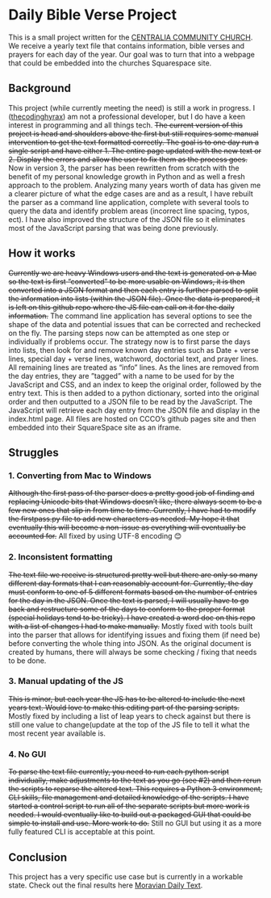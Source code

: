# Daily Bible Verse Project

This is a small project written for the [CENTRALIA COMMUNITY CHURCH](https://cccog.com). We receive a yearly text file that contains information, bible verses and prayers for each day of the year. Our goal was to turn that into a webpage that could be embedded into the churches Squarespace site.

## Background

This project (while currently meeting the need) is still a work in progress. I ([thecodinghyrax](https://github.com/thecodinghyrax)) am not a professional developer, but I do have a keen interest in programming and all things tech. ~~The current version of this project is head and shoulders above the first but still requires some manual intervention to get the text formatted correctly. The goal is to one day run a single script and have either 1. The entire page updated with the new text or 2. Display the errors and allow the user to fix them as the process goes.~~
Now in version 3, the parser has been rewritten from scratch with the benefit of my personal knowledge growth in Python and as well a fresh approach to the problem. Analyzing many years worth of data has given me a clearer picture of what the edge cases are and as a result, I have rebuilt the parser as a command line application, complete with several tools to query the data and identify problem areas (incorrect line spacing, typos, ect). I have also improved the structure of the JSON file so it eliminates most of the JavaScript parsing that was being done previously. 

## How it works
~~Currently we are heavy Windows users and the text is generated on a Mac so the text is first “converted” to be more usable on Windows, it is then converted into a JSON format and then each entry is further parsed to split the information into lists (within the JSON file). Once the data is prepared, it is left on this github repo where the JS file can call on it for the daily information.~~ The command line application has several options to see the shape of the data and potential issues that can be corrected and rechecked on the fly. The parsing steps now can be attempted as one step or individually if problems occur. The strategy now is to first parse the days into lists, then look for and remove known day entries such as Date + verse lines, special day + verse lines, watchword, doctorial text, and prayer lines. All remaining lines are treated as “info” lines. As the lines are removed from the day entries, they are ”tagged” with a name to be used for by the JavaScript and CSS, and an index to keep the original order, followed by the entry text. This is then added to a python dictionary, sorted into the original order and then outputted to a JSON file to be read by the JavaScript. The JavaScript will retrieve each day entry from the JSON file and display in the index.html page. All files are hosted on CCCO’s github pages site and then embedded into their SquareSpace site as an iframe.   

## Struggles

### 1.	Converting from Mac to Windows
~~Although the first pass of the parser does a pretty good job of finding and replacing Unicode bits that Windows doesn’t like, there always seem to be a few new ones that slip in from time to time. Currently, I have had to modify the firstpass.py file to add new characters as needed. My hope it that eventually this will become a non-issue as everything will eventually be accounted for.~~ All fixed by using UTF-8 encoding 😊

### 2.	Inconsistent formatting

~~The text file we receive is structured pretty well but there are only so many different day formats that I can reasonably account for. Currently, the day must conform to one of 5 different formats based on the number of entries for the day in the JSON. Once the text is parsed, I will usually have to go back and restructure some of the days to conform to the proper format (special holidays tend to be tricky).  I have created a word doc on this repo with a list of changes I had to make manually.~~ Mostly fixed with tools built into the parser that allows for identifying issues and fixing them (if need be) before converting the whole thing into JSON. As the original document is created by humans, there will always be some checking / fixing that needs to be done. 

### 3.	Manual updating of the JS

~~This is minor, but each year the JS has to be altered to include the next years text. Would love to make this editing part of the parsing scripts.~~ Mostly fixed by including a list of leap years to check against but there is still one value to change(update at the top of the JS file to tell it what the most recent year available is. 

### 4.	No GUI

~~To parse the text file currently, you need to run each python script individually, make adjustments to the text as you go (see #2) and then rerun the scripts to reparse the altered text. This requires a Python 3 environment, CLI skills, file management and detailed knowledge of the scripts. I have started a control script to run all of the separate scripts but more work is needed. I would eventually like to build out a packaged GUI that could be simple to install and use. More work to do.~~ Still no GUI but using it as a more fully featured CLI is acceptable at this point. 

## Conclusion 
This project has a very specific use case but is currently in a workable state. Check out the final results here [Moravian Daily Text](https://cccog.com/moravian).

